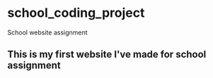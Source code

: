 # school_coding_project
 School website assignment

This is my first website I've made for school assignment
---------------------
